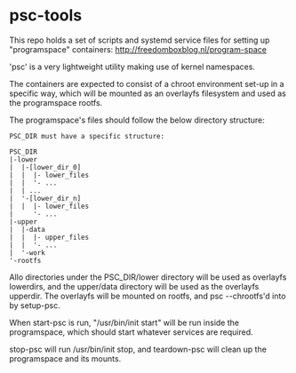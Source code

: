 
psc-tools
=========

This repo holds a set of scripts and systemd service files for setting up
"programspace" containers: http://freedomboxblog.nl/program-space

'psc' is a very lightweight utility making use of kernel namespaces.

The containers are expected to consist of a chroot environment set-up in a
specific way, which will be mounted as an overlayfs filesystem and used
as the programspace rootfs.

The programspace's files should follow the below directory structure:

```
PSC_DIR must have a specific structure:

PSC_DIR
|-lower
|  |-[lower_dir_0]
|  |  |- lower_files
|  |  '- ...
|  | ...
|  '-[lower_dir_n]
|  |  |- lower_files
|     '- ...
|-upper
|  |-data
|  |  |- upper_files
|  |  '- ...
|  '-work
'-rootfs
```

Allo directories under the PSC_DIR/lower directory will be used as overlayfs
lowerdirs, and the upper/data directory will be used as the overlayfs upperdir.
The overlayfs will be mounted on rootfs, and psc --chrootfs'd into by
setup-psc.

When start-psc is run, "/usr/bin/init start" will be run inside the
programspace, which should start whatever services are required.

stop-psc will run /usr/bin/init stop, and teardown-psc will clean up the
programspace and its mounts.
